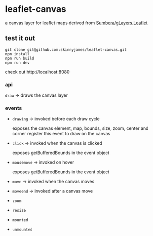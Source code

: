 # leaflet-canvas

a canvas layer for leaflet maps
derived from [Sumbera/gLayers.Leaflet](http://github.com/Sumbera/gLayers.Leaflet)


## test it out

```
git clone git@github.com:skinnyjames/leaflet-canvas.git
npm install 
npm run build
npm run dev
```
check out http://localhost:8080

### api

`draw` -> draws the canvas layer

### events

* `drawing` -> invoked before each draw cycle

   exposes the canvas element, map, bounds, size, zoom, center and corner
   register this event to draw on the canvas

*  `click` -> invoked when the canvas is clicked 

   exposes getBufferedBounds in the event object

*  `mousemove` -> invoked on hover

   exposes getBufferedBounds in the event object

*  `move` -> invoked when the canvas moves

*  `moveend` -> invoked after a canvas move

*  `zoom`

*  `resize`

*  `mounted`

*  `unmounted`

